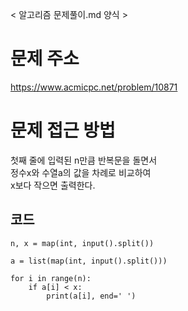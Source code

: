 < 알고리즘 문제풀이.md 양식 >

문제 주소
=====================
<https://www.acmicpc.net/problem/10871>

문제 접근 방법
=====================
첫째 줄에 입력된 n만큼 반복문을 돌면서  
정수x와 수열a의 값을 차례로 비교하여  
x보다 작으면 출력한다.

## 코드

```
n, x = map(int, input().split())

a = list(map(int, input().split()))

for i in range(n):
    if a[i] < x:
        print(a[i], end=' ')

```
